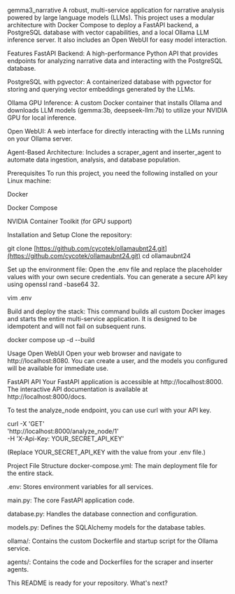 gemma3_narrative
A robust, multi-service application for narrative analysis powered by large language models (LLMs). This project uses a modular architecture with Docker Compose to deploy a FastAPI backend, a PostgreSQL database with vector capabilities, and a local Ollama LLM inference server. It also includes an Open WebUI for easy model interaction.

Features
FastAPI Backend: A high-performance Python API that provides endpoints for analyzing narrative data and interacting with the PostgreSQL database.

PostgreSQL with pgvector: A containerized database with pgvector for storing and querying vector embeddings generated by the LLMs.

Ollama GPU Inference: A custom Docker container that installs Ollama and downloads LLM models (gemma:3b, deepseek-llm:7b) to utilize your NVIDIA GPU for local inference.

Open WebUI: A web interface for directly interacting with the LLMs running on your Ollama server.

Agent-Based Architecture: Includes a scraper_agent and inserter_agent to automate data ingestion, analysis, and database population.

Prerequisites
To run this project, you need the following installed on your Linux machine:

Docker

Docker Compose

NVIDIA Container Toolkit (for GPU support)

Installation and Setup
Clone the repository:

git clone [https://github.com/cycotek/ollamaubnt24.git](https://github.com/cycotek/ollamaubnt24.git)
cd ollamaubnt24

Set up the environment file:
Open the .env file and replace the placeholder values with your own secure credentials. You can generate a secure API key using openssl rand -base64 32.

vim .env

Build and deploy the stack:
This command builds all custom Docker images and starts the entire multi-service application. It is designed to be idempotent and will not fail on subsequent runs.

docker compose up -d --build

Usage
Open WebUI
Open your web browser and navigate to http://localhost:8080. You can create a user, and the models you configured will be available for immediate use.

FastAPI API
Your FastAPI application is accessible at http://localhost:8000. The interactive API documentation is available at http://localhost:8000/docs.

To test the analyze_node endpoint, you can use curl with your API key.

curl -X 'GET' \
  'http://localhost:8000/analyze_node/1' \
  -H 'X-Api-Key: YOUR_SECRET_API_KEY'

(Replace YOUR_SECRET_API_KEY with the value from your .env file.)

Project File Structure
docker-compose.yml: The main deployment file for the entire stack.

.env: Stores environment variables for all services.

main.py: The core FastAPI application code.

database.py: Handles the database connection and configuration.

models.py: Defines the SQLAlchemy models for the database tables.

ollama/: Contains the custom Dockerfile and startup script for the Ollama service.

agents/: Contains the code and Dockerfiles for the scraper and inserter agents.

This README is ready for your repository. What's next?
